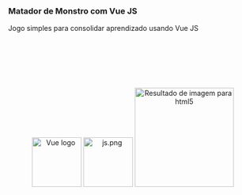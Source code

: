 ### Matador de Monstro com Vue JS
Jogo simples para consolidar aprendizado usando Vue JS
<p align="center"><a href="https://vuejs.org" target="_blank" rel="noopener noreferrer"><img width="100px" src="https://vuejs.org/images/logo.png" alt="Vue logo"></a>
<img width="100" src="https://upload.wikimedia.org/wikipedia/commons/thumb/9/99/Unofficial_JavaScript_logo_2.svg/200px-Unofficial_JavaScript_logo_2.svg.png" alt="js.png">
<img class="irc_mi" src="http://www.xhtmljunction.com/blog/wp-content/uploads/2018/02/html5-css3.png" onload="typeof google==='object'&amp;&amp;google.aft&amp;&amp;google.aft(this)" alt="Resultado de imagem para html5" width="200" style="margin-top: 98px;" data-iml="1558299509474"></p>
